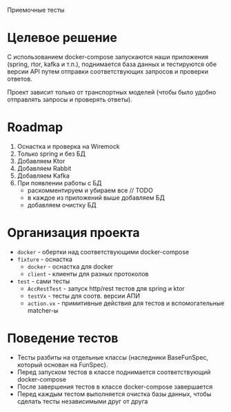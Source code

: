 Приемочные тесты

# Целевое решение

C использованием docker-compose запускаются наши приложения 
(spring, rtor, kafka и т.п.), поднимается база данных и
тестируются обе версии API путем отправки соответствующих 
запросов и проверки ответов.

Проект зависит только от транспортных моделей (чтобы было удобно отправлять запросы и проверять ответы).

# Roadmap

1. Оснастка и проверка на Wiremock 
2. Только spring и без БД
3. Добавляем Ktor
4. Добавляем Rabbit 
5. Добавляем Kafka
6. При появлении работы с БД
   * раскомментируем и убираем все // TODO
   * в каждое из приложений выше добавляем БД
   * добавляем очистку БД

# Организация проекта

* `docker` - обертки над соответствующими docker-compose
* `fixture` - оснастка
  * `docker` - оснастка для docker
  * `client` - клиенты для разных протоколов
* `test` - сами тесты
  * `AccRestTest` - запуск http/rest тестов для spring и ktor
  * `testVx` - тесты для соотв. версии АПИ
  * `action.vx` - примитивные действия для тестов и вспомогательные matcher-ы

# Поведение тестов

* Тесты разбиты на отдельные классы (наследники BaseFunSpec, который основан на FunSpec).
* Перед запуском тестов в классе поднимается соответствующий docker-compose
* После завершения тестов в классе docker-compose завершается
* Перед каждым тестом выполняется очистка базы данных, чтобы сделать тесты независимыми друг от друга